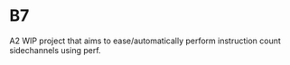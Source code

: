 # B7
A2 WIP project that aims to ease/automatically perform instruction count sidechannels using perf.
